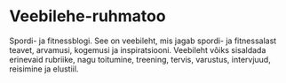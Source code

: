 # Veebilehe-ruhmatoo
Spordi- ja fitnessblogi. See on veebileht, mis jagab spordi- ja fitnessalast teavet, arvamusi, kogemusi ja inspiratsiooni. Veebileht võiks sisaldada erinevaid rubriike, nagu toitumine, treening, tervis, varustus, intervjuud, reisimine ja elustiil.
